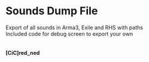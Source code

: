 # Sounds Dump File

Export of all sounds in Arma3, Exile and RHS with paths<br>
Included code for debug screen to export your own<br>
<br><br>
<b>[CiC]red_ned</b>
